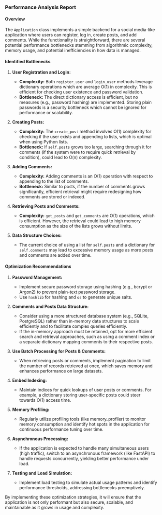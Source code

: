 ### Performance Analysis Report

#### Overview
The `Application` class implements a simple backend for a social media-like application where users can register, log in, create posts, and add comments. While the functionality is straightforward, there are several potential performance bottlenecks stemming from algorithmic complexity, memory usage, and potential inefficiencies in how data is managed.

#### Identified Bottlenecks

1. **User Registration and Login:**
   - **Complexity:** Both `register_user` and `login_user` methods leverage dictionary operations which are average O(1) in complexity. This is efficient for checking user existence and password validation.
   - **Bottleneck:** The direct dictionary access is efficient, but no measures (e.g., password hashing) are implemented. Storing plain passwords is a security bottleneck which cannot be ignored for performance or scalability.

2. **Creating Posts:**
   - **Complexity:** The `create_post` method involves O(1) complexity for checking if the user exists and appending to lists, which is optimal when using Python lists.
   - **Bottleneck:** If `self.posts` grows too large, searching through it for comments (if the system were to require quick retrieval by condition), could lead to O(n) complexity. 

3. **Adding Comments:**
   - **Complexity:** Adding comments is an O(1) operation with respect to appending to the list of comments.
   - **Bottleneck:** Similar to posts, if the number of comments grows significantly, efficient retrieval might require redesigning how comments are stored or indexed.

4. **Retrieving Posts and Comments:**
   - **Complexity:** `get_posts` and `get_comments` are O(1) operations, which is efficient. However, the retrieval could lead to high memory consumption as the size of the lists grows without limits. 

5. **Data Structure Choices:**
   - The current choice of using a list for `self.posts` and a dictionary for `self.comments` may lead to excessive memory usage as more posts and comments are added over time. 

#### Optimization Recommendations

1. **Password Management:**
   - Implement secure password storage using hashing (e.g., bcrypt or Argon2) to prevent plain-text password storage. 
   - Use `hashlib` for hashing and `os` to generate unique salts. 

2. **Comments and Posts Data Structure:**
   - Consider using a more structured database system (e.g., SQLite, PostgreSQL) rather than in-memory data structures to scale efficiently and to facilitate complex queries efficiently.
   - If the in-memory approach must be retained, opt for more efficient search and retrieval approaches, such as using a comment index or a separate dictionary mapping comments to their respective posts.

3. **Use Batch Processing for Posts & Comments:**
   - When retrieving posts or comments, implement pagination to limit the number of records retrieved at once, which saves memory and enhances performance on large datasets.

4. **Embed Indexing:**
   - Maintain indices for quick lookups of user posts or comments. For example, a dictionary storing user-specific posts could steer towards O(1) access time.

5. **Memory Profiling:**
   - Regularly utilize profiling tools (like memory_profiler) to monitor memory consumption and identify hot spots in the application for continuous performance tuning over time.

6. **Asynchronous Processing:**
   - If the application is expected to handle many simultaneous users (high traffic), switch to an asynchronous framework (like FastAPI) to handle requests concurrently, yielding better performance under load.

7. **Testing and Load Simulation:**
   - Implement load testing to simulate actual usage patterns and identify performance thresholds, addressing bottlenecks preemptively.

By implementing these optimization strategies, it will ensure that the application is not only performant but also secure, scalable, and maintainable as it grows in usage and complexity.